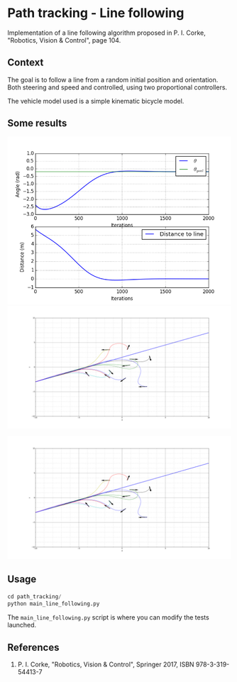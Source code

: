 
# Path tracking - Line following

Implementation of a line following algorithm proposed in P. I. Corke, "Robotics, Vision & Control", page 104. 


## Context

The goal is to follow a line from a random initial position and orientation. 
Both steering and speed and controlled, using two proportional controllers. 


The vehicle model used is a simple kinematic bicycle model.



## Some results

![](images/figure_1.png)  ![](images/figure_2.png)

![](images/figure_3.png)

## Usage

```python
cd path_tracking/
python main_line_following.py
```

The ```main_line_following.py``` script is where you can modify the tests launched.



## References
1. P. I. Corke, "Robotics, Vision & Control", Springer 2017, ISBN 978-3-319-54413-7

